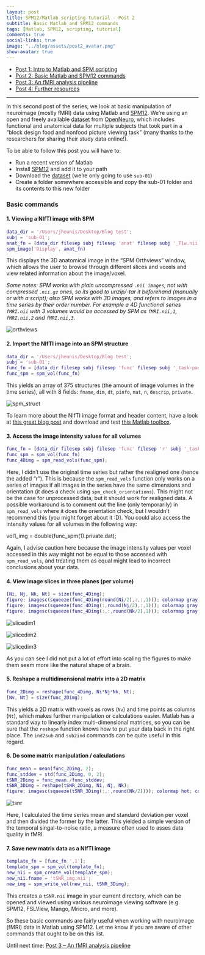 ```yaml
---
layout: post
title: SPM12/Matlab scripting tutorial - Post 2
subtitle: Basic Matlab and SPM12 commands
tags: [Matlab, SPM12, scripting, tutorial]
comments: true
social-links: true
image: "../blog/assets/post2_avatar.png"
show-avatar: true
---
```


- [Post 1: Intro to Matlab and SPM scripting]()
- [Post 2: Basic Matlab and SPM12 commands]()
- [Post 3: An fMRI analysis pipeline]()
- [Post 4: Further resources]()

---

In this second post of the series, we look at basic manipulation of neuroimage (mostly fMRI) data using Matlab and [SPM12](https://www.fil.ion.ucl.ac.uk/spm/software/download/). We’re using an open and freely available [dataset](https://openneuro.org/datasets/ds000157/versions/00001) from [OpenNeuro](https://openneuro.org/), which includes functional and anatomical data for multiple subjects that took part in a “block design food and nonfood picture viewing task” (many thanks to the researchers for sharing their study data online!).

To be able to follow this post you will have to:

- Run a recent version of Matlab
- Install [SPM12](https://www.fil.ion.ucl.ac.uk/spm/software/download/) and add it to your path
- Download the [dataset](https://openneuro.org/datasets/ds000157/versions/00001) (we’re only going to use `sub-01`)
- Create a folder somewhere accessible and copy the sub-01 folder and its contents to this new folder

### Basic commands

#### 1. Viewing a NIfTI image with SPM

```matlab
data_dir = '/Users/jheunis/Desktop/Blog test';
subj = 'sub-01';
anat_fn = [data_dir filesep subj filesep 'anat' filesep subj '_T1w.nii'];
spm_image('Display', anat_fn)
```

This displays the 3D anatomical image in the “SPM Orthviews” window, which allows the user to browse through different slices and voxels and view related information about the image/voxel. 

*Some notes: SPM works with plain uncompressed `.nii images`, not with compressed `.nii.gz` ones, so its good to unzip/-tar it beforehand (manually or with a script); also SPM works with 3D images, and refers to images in a time series by their order number. For example a 4D functional series `fMRI.nii` with 3 volumes would be accessed by SPM as `fMRI.nii,1`, `fMRI.nii,2` and `fMRI.nii,3`.*

![orthviews](../blog/assets/orthviews.png)

#### 2. Import the NIfTI image into an SPM structure

```matlab
data_dir = '/Users/jheunis/Desktop/Blog test';
subj = 'sub-01';
func_fn = [data_dir filesep subj filesep 'func' filesep subj '_task-passiveimageviewing_bold.nii'];
func_spm = spm_vol(func_fn)
```

This yields an array of 375 structures (the amount of image volumes in the time series), all with 8 fields: `fname`, `dim`, `dt`, `pinfo`, `mat`, `n`, `descrip`, `private`.

![spm_struct](../blog/assets/9-spm-header-1200x339.png)

To learn more about the NIfTI image format and header content, have a look at [this great blog post](https://brainder.org/2012/09/23/the-nifti-file-format/) and download and test [this Matlab toolbox](https://nl.mathworks.com/matlabcentral/fileexchange/8797-tools-for-nifti-and-analyze-image).

#### 3. Access the image intensity values for all volumes

```matlab
func_fn = [data_dir filesep subj filesep 'func' filesep 'r' subj '_task-passiveimageviewing_bold.nii'];
func_spm = spm_vol(func_fn)
func_4Dimg = spm_read_vols(func_spm);
```

Here, I didn’t use the original time series but rather the realigned one (hence the added “r”). This is because the `spm_read_vols` function only works on a series of images if all images in the series have the same dimensions and orientation (it does a check using `spm_check_orientations`). This might not be the case for unprocessed data, but it should work for realigned data. A possible workaround is to comment out the line (only temporarily) in `spm_read_vols` where it does the orientation check, but I wouldn’t recommend this (you might forget about it :D). You could also access the intensity values for all volumes in the following way:

vol1_img = double(func_spm(1).private.dat);

Again, I advise caution here because the image intensity values per voxel accessed in this way might not be equal to those accessed with `spm_read_vols`, and treating them as equal might lead to incorrect conclusions about your data.

#### 4. View image slices in three planes (per volume)

```matlab
[Ni, Nj, Nk, Nt] = size(func_4Dimg);
figure; imagesc(squeeze(func_4Dimg(round(Ni/2),:,:,1))); colormap gray; colorbar;
figure; imagesc(squeeze(func_4Dimg(:,round(Nj/2),:,1))); colormap gray; colorbar;
figure; imagesc(squeeze(func_4Dimg(:,:,round(Nk/2),1))); colormap gray; colorbar;
```

![slicedim1](../blog/assets/slicedim1.jpg)

![slicedim2](../blog/assets/slicedim2.jpg)

![slicedim3](../blog/assets/slicedim3.jpg)

As you can see I did not put a lot of effort into scaling the figures to make them seem more like the natural shape of a brain.

#### 5. Reshape a multidimensional matrix into a 2D matrix

```matlab
func_2Dimg = reshape(func_4Dimg, Ni*Nj*Nk, Nt);
[Nv, Nt] = size(func_2Dimg);
```

This yields a 2D matrix with voxels as rows (`Nv`) and time points as columns (`Nt`), which makes further manipulation or calculations easier. Matlab has a standard way to linearly index multi-dimensional matrices, so you can be sure that the `reshape` function knows how to put your data back in the right place. The `ind2sub` and `sub2ind` commands can be quite useful in this regard.

#### 6. Do some matrix manipulation / calculations

```matlab
func_mean = mean(func_2Dimg, 2);
func_stddev = std(func_2Dimg, 0, 2);
tSNR_2Dimg = func_mean./func_stddev;
tSNR_3Dimg = reshape(tSNR_2Dimg, Ni, Nj, Nk);
figure; imagesc(squeeze(tSNR_3Dimg(:,:,round(Nk/2)))); colormap hot; colorbar;
```

![tsnr](../blog/assets/tsnr.jpg)

Here, I calculated the time series mean and standard deviation per voxel and then divided the former by the latter. This yielded a simple version of the temporal singal-to-noise ratio, a measure often used to asses data quality in fMRI.

#### 7. Save new matrix data as a NIfTI image

```matlab
template_fn = [func_fn ',1'];
template_spm = spm_vol(template_fn);
new_nii = spm_create_vol(template_spm);
new_nii.fname = 'tSNR_img.nii';
new_img = spm_write_vol(new_nii, tSNR_3Dimg);
```

This creates a `tSNR.nii` image in your current directory, which can be opened and viewed using various neuroimage viewing software (e.g. SPM12, FSLView, Mango, Mricro, and more).

So these basic commands are fairly useful when working with neuroimage (fMRI) data in Matlab using SPM12. Let me know if you are aware of other commands that ought to be on this list.

Until next time: [Post 3 – An fMRI analysis pipeline]()
